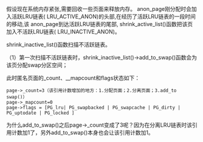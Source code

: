 假设现在系统内存紧张,需要回收一些页面来释放内存。 anon_page刚分配时会加入活跃LRU链表( LRU_ACTIVE_ANON)的头部,在经历了活跃LRU链表的一段时间的移动,该 anon_page到达活跃LRU链表的尾部, shrink_active_list()函数把该页加入不活跃LRU链表( LRU_INACTIVE_ANON)。

shrink_inactive_list()函数扫描不活跃链表。

（1）第一次扫描不活跃链表时，shrink_inactive_list()->add_to_swap()函数会为该页分配swap分区空间；

此时匿名页面的_count、__mapcount和flags状态如下：

```
page->_count=3（该引用计数增加的地方：1.分配页面；2.分离页面；3.add_to swap()）
page->_mapcount=0
page->flags = [PG_lru| PG_swapbacked | PG_swapcache | PG_dirty | PG_uptodate | PG_locked ]
```

为什么add_to_swap()之后page->_count变成了3呢？因为在分离LRU链表时该引用计数加1了，另外add_to_swap()本身也会让该引用计数加1。